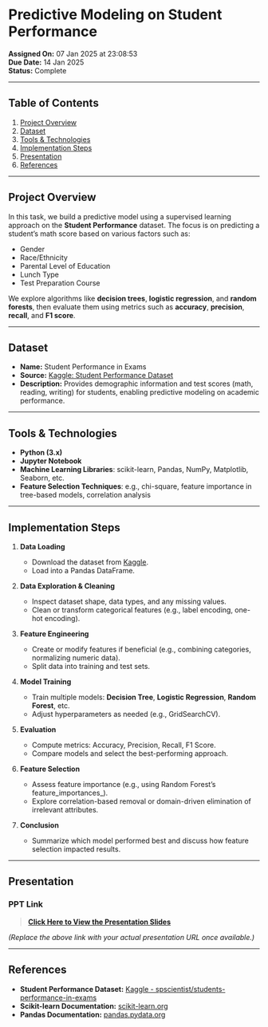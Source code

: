 # Predictive Modeling on Student Performance

**Assigned On:** 07 Jan 2025 at 23:08:53  
**Due Date:** 14 Jan 2025  
**Status:** Complete

---

## Table of Contents
1. [Project Overview](#project-overview)  
2. [Dataset](#dataset)  
3. [Tools & Technologies](#tools--technologies)  
4. [Implementation Steps](#implementation-steps)  
5. [Presentation](#presentation)  
6. [References](#references)

---

## Project Overview

In this task, we build a predictive model using a supervised learning approach on the **Student Performance** dataset. The focus is on predicting a student’s math score based on various factors such as:

- Gender  
- Race/Ethnicity  
- Parental Level of Education  
- Lunch Type  
- Test Preparation Course  

We explore algorithms like **decision trees**, **logistic regression**, and **random forests**, then evaluate them using metrics such as **accuracy**, **precision**, **recall**, and **F1 score**.

---

## Dataset

- **Name:** Student Performance in Exams  
- **Source:** [Kaggle: Student Performance Dataset](https://www.kaggle.com/spscientist/students-performance-in-exams)  
- **Description:** Provides demographic information and test scores (math, reading, writing) for students, enabling predictive modeling on academic performance.

---

## Tools & Technologies

- **Python (3.x)**  
- **Jupyter Notebook**  
- **Machine Learning Libraries**: scikit-learn, Pandas, NumPy, Matplotlib, Seaborn, etc.  
- **Feature Selection Techniques**: e.g., chi-square, feature importance in tree-based models, correlation analysis

---

## Implementation Steps

1. **Data Loading**  
   - Download the dataset from [Kaggle](https://www.kaggle.com/spscientist/students-performance-in-exams).  
   - Load into a Pandas DataFrame.

2. **Data Exploration & Cleaning**  
   - Inspect dataset shape, data types, and any missing values.  
   - Clean or transform categorical features (e.g., label encoding, one-hot encoding).

3. **Feature Engineering**  
   - Create or modify features if beneficial (e.g., combining categories, normalizing numeric data).  
   - Split data into training and test sets.

4. **Model Training**  
   - Train multiple models: **Decision Tree**, **Logistic Regression**, **Random Forest**, etc.  
   - Adjust hyperparameters as needed (e.g., GridSearchCV).

5. **Evaluation**  
   - Compute metrics: Accuracy, Precision, Recall, F1 Score.  
   - Compare models and select the best-performing approach.

6. **Feature Selection**  
   - Assess feature importance (e.g., using Random Forest’s feature_importances_).  
   - Explore correlation-based removal or domain-driven elimination of irrelevant attributes.

7. **Conclusion**  
   - Summarize which model performed best and discuss how feature selection impacted results.

---

## Presentation

### PPT Link
> **[Click Here to View the Presentation Slides](https://www.canva.com/design/DAGZkZWrXv8/afX0_FZBCKRUfkkrk5dobA/edit)**

*(Replace the above link with your actual presentation URL once available.)*

---

## References

- **Student Performance Dataset:** [Kaggle - spscientist/students-performance-in-exams](https://www.kaggle.com/spscientist/students-performance-in-exams)  
- **Scikit-learn Documentation:** [scikit-learn.org](https://scikit-learn.org/)  
- **Pandas Documentation:** [pandas.pydata.org](https://pandas.pydata.org/)  
